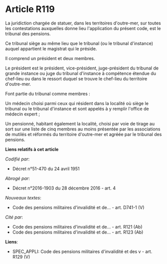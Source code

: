 # Article R119

La juridiction chargée de statuer, dans les territoires d'outre-mer, sur toutes les contestations auxquelles donne lieu
l'application du présent code, est le tribunal des pensions.

Ce tribunal siège au même lieu que le tribunal (ou le tribunal d'instance) auquel appartient le magistrat qui le préside.

Il comprend un président et deux membres.

Le président est le président, vice-président, juge-président du tribunal de grande instance ou juge du tribunal d'instance à
compétence étendue du chef-lieu ou dans le ressort duquel se trouve le chef-lieu du territoire d'outre-mer.

Font partie du tribunal comme membres :

Un médecin choisi parmi ceux qui résident dans la localité où siège le tribunal ou le tribunal d'instance et sont appelés à y
remplir l'office de médecin expert ;

Un pensionné, habitant également la localité, choisi par voie de tirage au sort sur une liste de cinq membres au moins
présentée par les associations de mutilés et réformés du territoire d'outre-mer et agréée par le tribunal des pensions.

**Liens relatifs à cet article**

_Codifié par_:

  - Décret n°51-470 du 24 avril 1951

_Abrogé par_:

  - Décret n°2016-1903 du 28 décembre 2016 - art. 4

_Nouveaux textes_:

  - Code des pensions militaires d'invalidité et de... - art. D741-1 (V)

_Cité par_:

  - Code des pensions militaires d'invalidité et de... - art. R121 (Ab)
  - Code des pensions militaires d'invalidité et de... - art. R123 (Ab)

**Liens**:

  - SPEC_APPLI: Code des pensions militaires d'invalidité et des v - art. R129 (V)
